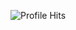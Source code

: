 <img align="left" alt="Profile Hits" src="https://komarev.com/ghpvc/?username=kowoji&style=flat-square"></h2>
